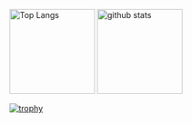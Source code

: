 <p align="left"> 
  <img alt="Top Langs" height="150px" src="https://github-readme-stats.vercel.app/api/top-langs/?username=Ryuki-Arai&layout=compact&count_private=true&show_icons=true&theme=onedark" />
  <img alt="github stats" height="150px" src="https://github-readme-stats.vercel.app/api?username=Ryuki-Arai&count_private=true&show_icons=true&show_icons=true&theme=onedark" />
</p>

[![trophy](https://github-profile-trophy.vercel.app/?username=Ryuki-Arai&theme=onedark&column=7
)](https://github.com/Ryuki-Arai/github-profile-trophy)

<!--
**Ryuki-Arai/Ryuki-Arai** is a ✨ _special_ ✨ repository because its `README.md` (this file) appears on your GitHub profile.

Here are some ideas to get you started:

- 🔭 I’m currently working on ...
- 🌱 I’m currently learning ...
- 👯 I’m looking to collaborate on ...
- 🤔 I’m looking for help with ...
- 💬 Ask me about ...
- 📫 How to reach me: ...
- 😄 Pronouns: ...
- ⚡ Fun fact: ...
-->
